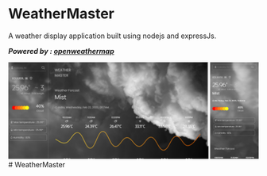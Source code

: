 # WeatherMaster

A weather display application built using nodejs and expressJs.

**_Powered by : [openweathermap](https://openweathermap.org/)_**

<img src="screen_desktop.png">
# WeatherMaster
